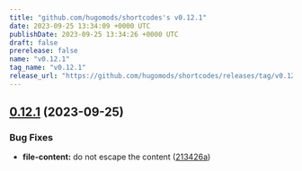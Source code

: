 ```yaml
---
title: "github.com/hugomods/shortcodes's v0.12.1"
date: 2023-09-25 13:34:09 +0000 UTC
publishDate: 2023-09-25 13:34:26 +0000 UTC
draft: false
prerelease: false
name: "v0.12.1"
tag_name: "v0.12.1"
release_url: "https://github.com/hugomods/shortcodes/releases/tag/v0.12.1"
---
```


## [0.12.1](https://github.com/hugomods/shortcodes/compare/v0.12.0...v0.12.1) (2023-09-25)


### Bug Fixes

* **file-content:** do not escape the content ([213426a](https://github.com/hugomods/shortcodes/commit/213426ac73be27146a1be4af0d75837aa94a359f))
